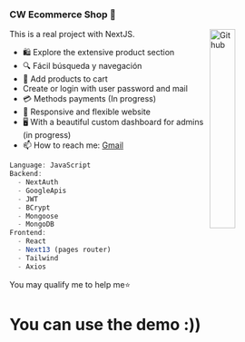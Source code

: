 ### CW Ecommerce Shop 💸

<img width="30%" align="right" alt="Github" src="https://www.zuplic.com/wp-content/uploads/2018/07/eCommerce-Animated-GIF.gif" />

This is a real project with NextJS.

- 🛍️ Explore the extensive product section
- 🔍 Fácil búsqueda y navegación
- 🛒 Add products to cart
- Create or login with user password and mail
- 💳 Methods payments (In progress)
- 📱 Responsive and flexible website
- 🖥️ With a beautiful custom dashboard for admins (in progress)
- 📫 How to reach me: [Gmail](mailto:ivancamposwainer@gmail.com)

```javascript
Language: JavaScript
Backend:
  - NextAuth
  - GoogleApis
  - JWT
  - BCrypt
  - Mongoose
  - MongoDB
Frontend:
  - React
  - Next13 (pages router)
  - Tailwind
  - Axios
```

You may qualify me to help me⭐️ 

# You can use the demo :))
[](https://cwecommerce.ivancamposwainer.com/)
